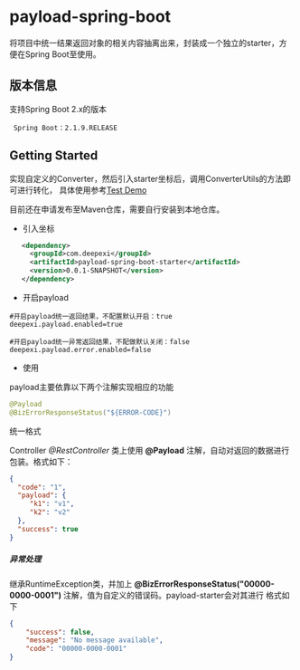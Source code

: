 # payload-spring-boot
将项目中统一结果返回对象的相关内容抽离出来，封装成一个独立的starter，方便在Spring Boot至使用。

## 版本信息
支持Spring Boot 2.x的版本

     Spring Boot：2.1.9.RELEASE

## Getting Started
  实现自定义的Converter，然后引入starter坐标后，调用ConverterUtils的方法即可进行转化，
  具体使用参考[Test Demo](https://github.com/deepexi/payload-spring-boot-starter/tree/master/payload-spring-boot-starter-test)
  
  目前还在申请发布至Maven仓库，需要自行安装到本地仓库。
  
  - 引入坐标
  
```xml
   <dependency>
     <groupId>com.deepexi</groupId>
     <artifactId>payload-spring-boot-starter</artifactId>
     <version>0.0.1-SNAPSHOT</version>
   </dependency>
```
        
  - 开启payload
  
```properties
#开启payload统一返回结果，不配置默认开启：true
deepexi.payload.enabled=true

#开启payload统一异常返回结果，不配做默认关闭：false  
deepexi.payload.error.enabled=false 
```
   
  - 使用

payload主要依靠以下两个注解实现相应的功能

```java
@Payload
@BizErrorResponseStatus("${ERROR-CODE}")
```

 统一格式  
 
Controller *@RestController* 类上使用 **@Payload** 注解，自动对返回的数据进行包装。格式如下：

```json
{
  "code": "1",
  "payload": {
     "k1": "v1",
     "k2": "v2"
  },
  "success": true
}
```

##### 异常处理

继承RuntimeException类，并加上 **@BizErrorResponseStatus("00000-0000-0001")** 注解，值为自定义的错误码。payload-starter会对其进行
格式如下
```json
{
    "success": false,
    "message": "No message available",
    "code": "00000-0000-0001"
}
```